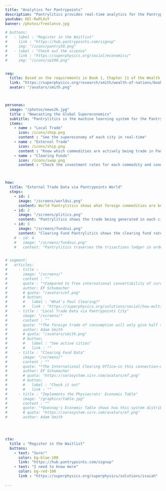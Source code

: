 ```yaml
---
title: "Analytics for Pantrypoints"
description: "Pantrylitics provides real-time analytics for the Pantrypoints System"
youtube: KOl-RwPLXxY
banner: /photos/freelance.jpg

# buttons:
#   - label : "Register in the Waitlist"
#     link : "https://hub.pantrypoints.com/signup"
#     img: "/icons/pantry50.png"
#   - label : "Check out the science"
#     link : "https://superphysics.org/social/economics/"
#     img: "/icons/sp100.png"


req:
  title: Based on the requirements in Book 1, Chapter 11 of the Wealth of Nations
  link: "https://superphysics.org/research/smith/wealth-of-nations/book-1/chapter-11/part-3b-d1a2"
  avatar: "/avatars/smith.png"



personas:
  image: "/photos/news2k.jpg"
  title : "Nowcasting the Global Supereconomics"
  subtitle: "Pantrylitics is the machine learning system for the Pantry Network"
  items:
    - name : "Local Trade"
      icon: /icons/shop.png
      content : "See the supereconomy of each city in real-time"
    - name : "External Trade"
      icon: /icons/ship.png    
      content : "Know which commodities are actively being trade in Pantrypoints World"
    - name : "Clearing Funds"
      icon: /icons/swap.png
      content : "Check the investment rates for each commodity and connect to Pantrypoints Invest"



how:
  title: "External Trade Data via Pantrypoints World"
  steps:
    - id: 1
      image: "/screens/worldui.png"
      content: World Pantrylitics shows what foreign commodities are being bought and sold between participating countries. This will prevent speculation and currency fluctuations
    - id: 2
      image: "/screens/plitics.png"
      content: "Pantrylitics shows the trade being generated in each city: services, products, real estate, etc. This helps people know where goods and services are lacking or overabundant"
    - id: 3
      image: "/screens/fundsui.png"
      content: "Clearing Fund Pantrylitics shows the clearing fund rates for various commodities in each Pantrypoints City and in Pantrypoints World. This will allow people to invest directly in productive labor"      
    # - id: 4
    #   image: "/screens/fundsui.png"
    #   content: "Pantrylitics traverses the trisactions ledger in order to create a real-time 'economic table' of the local economy"


# segment:
#   articles:
#     - title : 
#       image: "/screens/"
#       content : ""
#       quote : "*Compared to free international convertibility of currencies, Pool Clearing offers at least one outstanding advantage: **its inner mechanism tends to overcome temporary disequilibrium situations in international exchange by expansion instead of restriction**. The buyer is given the first move in the game.*"
#       author: EF Schumacher
#       # quota: "/avatars/ef.png"
#       # button:
#       #   label : "What's Pool Clearing?"
#       #   link : "https://superphysics.org/solutions/social/how-multilateral-pool-clearing-can-solve-currency-crises"
#     - title : "Local Trade Data via Pantrypoints City"
#       image: "/screens/"
#       content : ""
#       quote: "*The foreign trade of consumption will only give half the encouragement to national industry as the home trade, even if its returns were as quick as the home-trade.*"
#       author: Adam Smith
#       # quota: "/avatars/smith.png"      
#       # button:
#       #   label : "See active cities"
#       #   link : ""
#     - title : "Clearing Fund Data"
#       image: "/screens/"
#       content : ""
#       quote: "*The International Clearing Office—in this connection—does not require any special powers. It is not an agency for control. It is a purely administrative body, the central accounting office for the different National Clearing Funds*"
#       author: EF Schumacher
#       # quota: "https://sorasystem.sirv.com/avatars/ef.png"
#       # button:
#       #   label : "Check it out"
#       #   link : ""
#     - title : "Implements the Physiocrats' Economic Table"
#       image: "/graphics/table.jpg"
#       content : ""
#       quote: "*Quesnay's Economic Table shows how this system distributes the total produce of the land among the three classes, and how the labour of the unproductive class only replaces the value of its own consumption without increasing value of that total*"
#       # quota: "https://sorasystem.sirv.com/avatars/ef.png"
#       author: Adam Smith




cta:
  title : "Register in the Waitlist"
  buttons:
    - text: "Sure!"
      color: bg-blue-100
      link: "https://hub.pantrypoints.com/signup"
    - text: "I need to know more"
      color: bg-red-100    
      link : "https://superphysics.org/superphysics/solutions/isaiah"
  
---
```


